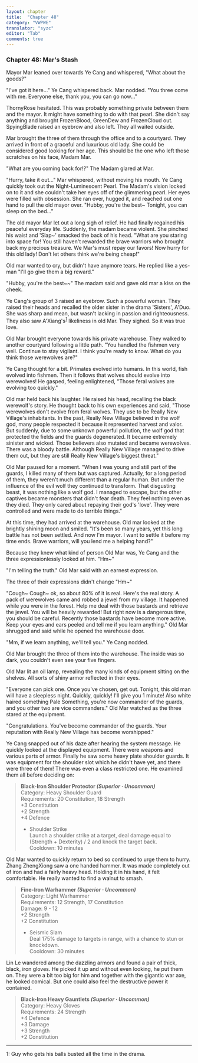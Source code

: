 ```yaml
---
layout: chapter
title:  "Chapter 48"
category: "VWPWE"
translator: "syzc"
editor: "Tab"
comments: true
---
```


### Chapter 48: Mar's Stash
 
Mayor Mar leaned over towards Ye Cang and whispered, "What about the goods?"
 
"I've got it here..." Ye Cang whispered back. Mar nodded. "You three come with me. Everyone else, thank you, you can go now..."
 
ThornyRose hesitated. This was probably something private between them and the mayor. It might have something to do with that pearl. She didn't say anything and brought FrozenBlood, GreenDew and FrozenCloud out. SpyingBlade raised an eyebrow and also left. They all waited outside.
 
Mar brought the three of them through the office and to a courtyard. They arrived in front of a graceful and luxurious old lady. She could be considered good looking for her age. This should be the one who left those scratches on his face, Madam Mar.
 
"What are you coming back for!?" The Madam glared at Mar.
 
"Hurry, take it out..." Mar whispered, without moving his mouth. Ye Cang quickly took out the Night-Luminescent Pearl. The Madam's vision locked on to it and she couldn't take her eyes off of the glimmering pearl. Her eyes were filled with obsession. She ran over, hugged it, and reached out one hand to pull the old mayor over. "Hubby, you're the best~ Tonight, you can sleep on the bed..."
 
The old mayor Mar let out a long sigh of relief. He had finally regained his peaceful everyday life. Suddenly, the madam became violent. She pinched his waist and 'Slap~' smacked the back of his head. "What are you staring into space for! You still haven't rewarded the brave warriors who brought back my precious treasure. We Mar's must repay our favors! Now hurry for this old lady! Don't let others think we're being cheap!"
 
Old mar wanted to cry, but didn't have anymore tears. He replied like a yes-man "I'll go give them a big reward."
 
"Hubby, you're the best~~" The madam said and gave old mar a kiss on the cheek.
 
Ye Cang's group of 3 raised an eyebrow. Such a powerful woman. They raised their heads and recalled the older sister in the drama 'Sisters', A'Duo. She was sharp and mean, but wasn't lacking in passion and righteousness. They also saw A'Xiang's<sup>[1](#footnote1)</sup> likeliness in old Mar. They sighed. So it was true love.
 
Old Mar brought everyone towards his private warehouse. They walked to another courtyard following a little path. "You handled the fishmen very well. Continue to stay vigilant. I think you're ready to know. What do you think those werewolves are?"
 
Ye Cang thought for a bit. Primates evolved into humans. In this world, fish evolved into fishmen. Then it follows that wolves should evolve into werewolves! He gasped, feeling enlightened, "Those feral wolves are evolving too quickly."
 
Old mar held back his laughter. He raised his head, recalling the black werewolf's story. He thought back to his own experiences and said, "Those werewolves don't evolve from feral wolves. They use to be Really New Village's inhabitants. In the past, Really New Village believed in the wolf god, many people respected it because it represented harvest and valor. But suddenly, due to some unknown powerful pollution, the wolf god that protected the fields and the guards degenerated. It became extremely sinister and wicked. Those believers also mutated and became werewolves. There was a bloody battle. Although Really New Village managed to drive them out, but they are still Really New Village's biggest threat."
 
Old Mar paused for a moment. "When I was young and still part of the guards, I killed many of them but was captured. Actually, for a long period of them, they weren't much different than a regular human. But under the influence of the evil wolf they continued to transform. That disgusting beast, it was nothing like a wolf god. I managed to escape, but the other captives became monsters that didn't fear death. They feel nothing even as they died. They only cared about repaying their god's 'love'. They were controlled and were made to do terrible things."
 
At this time, they had arrived at the warehouse. Old mar looked at the brightly shining moon and smiled. "It's been so many years, yet this long battle has not been settled. And now I'm mayor. I want to settle it before my time ends. Brave warriors, will you lend me a helping hand?" 
 
Because they knew what kind of person Old Mar was, Ye Cang and the three expressionlessly looked at him. "Hm~"
 
"I'm telling the truth." Old Mar said with an earnest expression.
 
The three of their expressions didn't change "Hm~"
 
"Cough~ Cough~ ok, so about 80% of it is real. Here's the real story. A pack of werewolves came and robbed a jewel from my village. It happened while you were in the forest. Help me deal with those bastards and retrieve the jewel. You will be heavily rewarded! But right now is a dangerous time, you should be careful. Recently those bastards have become more active. Keep your eyes and ears peeled and tell me if you learn anything." Old Mar shrugged and said while he opened the warehouse door.
 
"Mm, if we learn anything, we'll tell you." Ye Cang nodded.
 
Old Mar brought the three of them into the warehouse. The inside was so dark, you couldn't even see your five fingers.
 
Old Mar lit an oil lamp, revealing the many kinds of equipment sitting on the shelves. All sorts of shiny armor reflected in their eyes.
 
"Everyone can pick one. Once you've chosen, get out. Tonight, this old man will have a sleepless night. Quickly, quickly! I'll give you 1 minute! Also white haired something Pale Something, you're now commander of the guards, and you other two are vice commanders." Old Mar watched as the three stared at the equipment. 
 
"Congratulations. You've become commander of the guards. Your reputation with Really New Village has become worshipped."
 
Ye Cang snapped out of his daze after hearing the system message. He quickly looked at the displayed equipment. There were weapons and various parts of armor. Finally he saw some heavy plate shoulder guards. It was equipment for the shoulder slot which he didn't have yet, and there were three of them! There was even a class restricted one. He examined them all before deciding on:
 
>**Black-Iron Shoulder Protector *(Superior · Uncommon)***  
Category: Heavy Shoulder Guard  
Requirements: 20 Constitution, 18 Strength  
+3 Constitution  
+2 Strength  
+4 Defence  
>- Shoulder Strike  
   Launch a shoulder strike at a target, deal damage equal to (Strength + Dexterity) / 2 and knock the target back.  
   Cooldown: 10 minutes
 
Old Mar wanted to quickly return to bed so continued to urge them to hurry. Zhang ZhengXiong saw a one handed hammer. It was made completely out of iron and had a fairly heavy head. Holding it in his hand, it felt comfortable. He really wanted to find a walnut to smash.
 
>**Fine-Iron Warhammer *(Superior · Uncommon)***  
Category: Light Warhammer   
Requirements: 12 Strength, 17 Constitution  
Damage: 9 - 12  
+2 Strength  
+2 Constitution  
>- Seismic Slam  
   Deal 175% damage to targets in range, with a chance to stun or knockdown.  
   Cooldown: 30 minutes
 
Lin Le wandered among the dazzling armors and found a pair of thick, black, iron gloves. He picked it up and without even looking, he put them on. They were a bit too big for him and together with the gigantic war axe, he looked comical. But one could also feel the destructive power it contained.
 
>**Black-Iron Heavy Gauntlets *(Superior · Uncommon)***  
Category: Heavy Gloves   
Requirements: 24 Strength  
+4 Defence  
+3 Damage  
+3 Strength  
+2 Constitution

---

<a name="footnote1">1</a>: Guy who gets his balls busted all the time in the drama.
